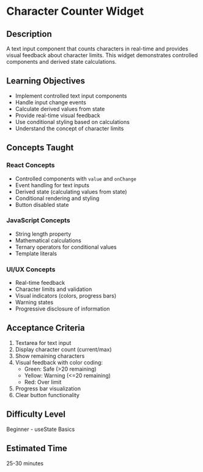 # Character Counter Widget

## Description

A text input component that counts characters in real-time and provides visual feedback about character limits. This widget demonstrates controlled components and derived state calculations.

## Learning Objectives

- Implement controlled text input components
- Handle input change events
- Calculate derived values from state
- Provide real-time visual feedback
- Use conditional styling based on calculations
- Understand the concept of character limits

## Concepts Taught

### React Concepts
- Controlled components with `value` and `onChange`
- Event handling for text inputs
- Derived state (calculating values from state)
- Conditional rendering and styling
- Button disabled state

### JavaScript Concepts
- String length property
- Mathematical calculations
- Ternary operators for conditional values
- Template literals

### UI/UX Concepts
- Real-time feedback
- Character limits and validation
- Visual indicators (colors, progress bars)
- Warning states
- Progressive disclosure of information

## Acceptance Criteria

1. Textarea for text input
2. Display character count (current/max)
3. Show remaining characters
4. Visual feedback with color coding:
   - Green: Safe (>20 remaining)
   - Yellow: Warning (<=20 remaining)
   - Red: Over limit
5. Progress bar visualization
6. Clear button functionality

## Difficulty Level

Beginner - useState Basics

## Estimated Time

25-30 minutes

